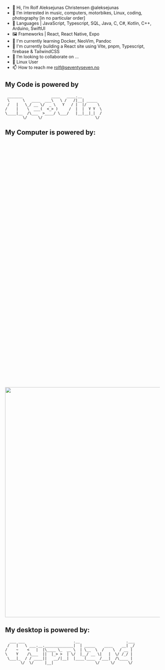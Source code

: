 
- 👋 Hi, I’m Rolf Aleksejunas Christensen @aleksejunas
- 👀 I’m interested in music, computers, motorbikes, Linux, coding, photography [in no particular order]
- 💾 Languages | JavaScript, Typescript, SQL, Java, C, C#, Kotlin, C++, Arduino, SwiftUI
- 🖼️ Frameworks | React, React Native, Expo
- 🌱 I'm currently learning Docker, NeoVim, Pandoc 
- 💼 I'm currently building a React site using Vite, pnpm, Typescript, firebase & TailwindCSS
- 💞️ I’m looking to collaborate on ...
- 🐧 Linux User
- 📫 How to reach me rolf@seventyseven.no


## My Code is powered by 

```
 _______             ____   ____.__         
 \      \   ____  ___\   \ /   /|__| _____  
 /   |   \_/ __ \/  _ \   Y   / |  |/     \ 
/    |    \  ___(  <_> )     /  |  |  Y Y  \
\____|__  /\___  >____/ \___/   |__|__|_|  /
        \/     \/                        \/ 
```
## My Computer is powered by:

   <img  style="width: 750px; margin-top: 800px;" src="https://forum.manjaro.org/uploads/default/original/1X/6c2c472950cd0e21a709535d773ef716a1af56ea.png">

## My desktop is powered by:
```
  ___ ___                      .__                     .___
 /   |   \ ___.__._____________|  | _____    ____    __| _/
/    ~    <   |  |\____ \_  __ \  | \__  \  /    \  / __ | 
\    Y    /\___  ||  |_> >  | \/  |__/ __ \|   |  \/ /_/ | 
 \___|_  / / ____||   __/|__|  |____(____  /___|  /\____ | 
       \/  \/     |__|                   \/     \/      \/ 
```
<!--
aleksejunas/aleksejunas is a ✨ special ✨ repository because its `README.md` (this file) appears on your GitHub profile.
You can click the Preview link to take a look at your changes.
--->
